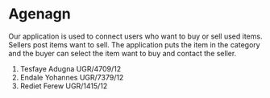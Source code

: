 # Agenagn

Our application is used to connect users who want to buy or sell used items. 
Sellers post items want to sell. The application puts the item in the category 
and the buyer can select the item want to buy and contact the seller.


1. Tesfaye Adugna   UGR/4709/12
2. Endale Yohannes  UGR/7379/12
3. Rediet Ferew     UGR/1415/12